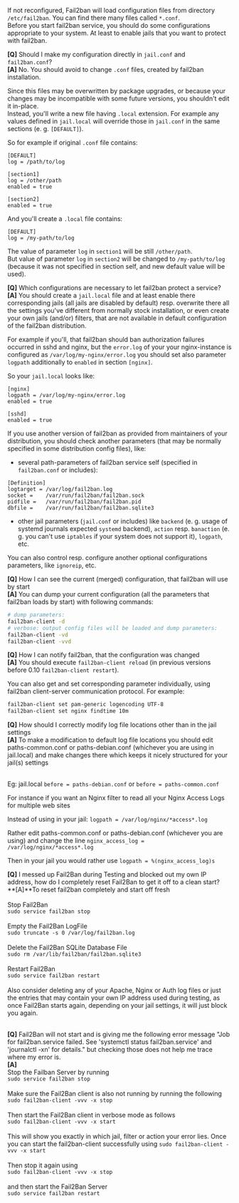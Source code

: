 If not reconfigured, Fail2ban will load configuration files from directory `/etc/fail2ban`. You can find there many files called `*.conf`.<br/>
Before you start fail2ban service, you should do some configurations appropriate to your system. At least to enable jails that you want to protect with fail2ban.

**[Q]** Should I make my configuration directly in `jail.conf` and `fail2ban.conf`?<br/>
**[A]** No. You should avoid to change `.conf` files, created by fail2ban installation.

Since this files may be overwritten by package upgrades, or because your changes may be incompatible with some future versions, you shouldn't edit it in-place.<br/>
Instead, you'll write a new file having `.local` extension. For example any values defined in `jail.local` will override those in `jail.conf` in the same sections (e. g. `[DEFAULT]`).

So for example if original `.conf` file contains:
```
[DEFAULT]
log = /path/to/log

[section1]
log = /other/path
enabled = true

[section2]
enabled = true
```
And you'll create a `.local` file contains:
```
[DEFAULT]
log = /my-path/to/log
```
The value of parameter `log` in `section1` will be still `/other/path`.<br/>
But value of parameter `log` in `section2` will be changed to `/my-path/to/log` (because it was not specified in section self, and new default value will be used).

**[Q]** Which configurations are necessary to let fail2ban protect a service?<br/>
**[A]** You should create a `jail.local` file and at least enable there corresponding jails (all jails are disabled by default) resp. overwrite there all the settings you've different from normally stock installation, or even create your own jails (and/or) filters, that are not available in default configuration of the fail2ban distribution.

For example if you'll, that fail2ban should ban authorization failures occurred in sshd and nginx, but the `error.log` of your your nginx-instance is configured as `/var/log/my-nginx/error.log` you should set also parameter `logpath` additionally to `enabled` in section `[nginx]`.

So your `jail.local` looks like:
```
[nginx]
logpath = /var/log/my-nginx/error.log
enabled = true

[sshd]
enabled = true
```

If you use another version of fail2ban as provided from maintainers of your distribution, you should check another parameters (that may be normally specified in some distribution config files), like:
- several path-parameters of fail2ban service self (specified in `fail2ban.conf` or includes):
```
[Definition]
logtarget = /var/log/fail2ban.log
socket =    /var/run/fail2ban/fail2ban.sock
pidfile =   /var/run/fail2ban/fail2ban.pid
dbfile =    /var/run/fail2ban/fail2ban.sqlite3
```
- other jail parameters (`jail.conf` or includes) like `backend` (e. g. usage of systemd journals expected `systemd` backend), `action` resp. `banaction` (e. g. you can't use `iptables` if your system does not support it), `logpath`, etc.

You can also control resp. configure another optional configurations parameters, like `ignoreip`, etc.

**[Q]** How I can see the current (merged) configuration, that fail2ban will use by start<br/>
**[A]** You can dump your current configuration (all the parameters that fail2ban loads by start) with following commands:
```bash
# dump parameters:
fail2ban-client -d
# verbose: output config files will be loaded and dump parameters:
fail2ban-client -vd
fail2ban-client -vvd
```

**[Q]** How I can notify fail2ban, that the configuration was changed<br/>
**[A]** You should execute `fail2ban-client reload` (in previous versions before 0.10 `fail2ban-client restart`).<br/> 

You can also get and set corresponding parameter individually, using fail2ban client-server communication protocol. For example:
```bash
fail2ban-client set pam-generic logencoding UTF-8
fail2ban-client set nginx findtime 10m
```

**[Q]** How should I correctly modify log file locations other than in the jail settings<br/>
**[A]** To make a modification to default log file locations you should edit paths-common.conf or paths-debian.conf (whichever you are using in jail.local) and make changes there which keeps it nicely structured for your jail(s) settings<br/><br/>

Eg: jail.local
`before = paths-debian.conf`
or
`before = paths-common.conf`

For instance if you want an Nginx filter to read all your Nginx Access Logs for multiple web sites

Instead of using in your jail:
`logpath = /var/log/nginx/*access*.log`

Rather edit paths-common.conf or paths-debian.conf (whichever you are using) and change the line
`nginx_access_log = /var/log/nginx/*access*.log`

Then in your jail you would rather use
`logpath = %(nginx_access_log)s`


**[Q]** I messed up Fail2Ban during Testing and blocked out my own IP address, how do I completely reset Fail2Ban to get it off to a clean start?<br/>
**[A]**To reset fail2ban completely and start off fresh<br/><br/>
Stop Fail2Ban<br/>
`sudo service fail2ban stop`<br/><br/>
Empty the Fail2Ban LogFile<br/>
`sudo truncate -s 0 /var/log/fail2ban.log`<br/><br/>
Delete the Fail2Ban SQLite Database File<br/>
`sudo rm /var/lib/fail2ban/fail2ban.sqlite3`<br/><br/>
Restart Fail2Ban<br/>
`sudo service fail2ban restart`<br/><br/>
Also consider deleting any of your Apache, Nginx or Auth log files or just the entries that may contain your own IP address used during testing, as once Fail2Ban starts again, depending on your jail settings, it will just block you again.<br/><br/>

**[Q]** Fail2Ban will not start and is giving me the following error message "Job for fail2ban.service failed. See 'systemctl status fail2ban.service' and 'journalctl -xn' for details." but checking those does not help me trace where my error is.<br/>
**[A]** <br/>
Stop the Failban Server by running<br/>
`sudo service fail2ban stop`<br/><br/>
Make sure the Fail2Ban client is also not running by running the following<br/>
`sudo fail2ban-client -vvv -x stop`<br/><br/>
Then start the Fail2Ban client in verbose mode as follows<br/>
`sudo fail2ban-client -vvv -x start`<br/><br/>
This will show you exactly in which jail, filter or action your error lies.
Once you can start the fail2ban-client successfully using `sudo fail2ban-client -vvv -x start`<br/><br/>
Then stop it again using <br/>
`sudo fail2ban-client -vvv -x stop`<br/><br/>
and then start the Fail2Ban Server<br/>
`sudo service fail2ban restart`<br/><br/>